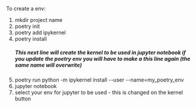 To create a env:
1. mkdir project name
2. poetry init
3. poetry add ipykernel
4. poetry install
   ##### This next line will create the kernel to be used in jupyter notebook if you update the poetry env you will have to make a this line again (the same name will overwrite)
6. poetry run python -m ipykernel install --user --name=my_poetry_env
7. jupyter notebook
8. select your env for jupyter to be used - this is changed on the kernel button
